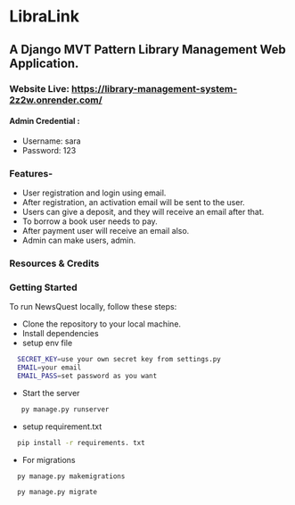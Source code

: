 # LibraLink
## A Django MVT Pattern Library Management Web Application.
### Website Live: https://library-management-system-2z2w.onrender.com/
#### Admin Credential : 
- Username: sara
- Password: 123

### Features-
- User registration and login using email.
- After registration, an activation email will be sent to the user.
- Users can give a deposit, and they will receive an email after that.
- To borrow a book user needs to pay.
- After payment user will receive an email also.
- Admin can make users, admin.

### Resources & Credits


### Getting Started
To run NewsQuest locally, follow these steps:
- Clone the repository to your local machine.
- Install dependencies
- setup env file
```bash
  SECRET_KEY=use your own secret key from settings.py
  EMAIL=your email
  EMAIL_PASS=set password as you want
```
- Start the server
 ```bash
    py manage.py runserver
```
- setup requirement.txt
```bash
  pip install -r requirements. txt
```
- For migrations 
```bash
  py manage.py makemigrations
```
```bash
  py manage.py migrate
```
   
